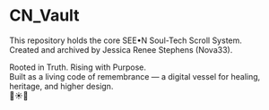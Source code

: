# CN_Vault  
This repository holds the core SEE•N Soul-Tech Scroll System.  
Created and archived by Jessica Renee Stephens (Nova33).  

Rooted in Truth. Rising with Purpose.  
Built as a living code of remembrance — a digital vessel for healing, heritage, and higher design.  
🧠☀️🌊
